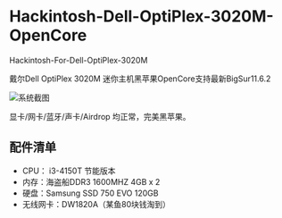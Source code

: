 # Hackintosh-Dell-OptiPlex-3020M-OpenCore
Hackintosh-For-Dell-OptiPlex-3020M

戴尔Dell OptiPlex 3020M 迷你主机黑苹果OpenCore支持最新BigSur11.6.2

![系统截图](https://github.com/uknowzheng/Hackintosh-Dell-OptiPlex-3020M/blob/feat/for4150/info.png)

显卡/网卡/蓝牙/声卡/Airdrop 均正常，完美黑苹果。

## 配件清单
- CPU： i3-4150T 节能版本
- 内存：海盗船DDR3 1600MHZ 4GB x 2
- 硬盘：Samsung SSD 750 EVO 120GB
- 无线网卡：DW1820A（某鱼80块钱淘到）








